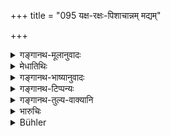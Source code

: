 +++
title = "095 यक्ष-रक्षः-पिशाचान्नम् मद्यम्"

+++

<details><summary>गङ्गानथ-मूलानुवादः</summary>

Intoxicants, meat, wine and distilled liquors are the food of Yakṣas, Rākṣasas and Piśācas; it should not be taken by the Brāhmaṇa who partakes of the offerings to the gods.—(95)
</details>

<details><summary>मेधातिथिः</summary>

**यक्षादयो** निन्द्याः प्राणिनो भक्ष्याभक्ष्यविवेकशून्या मांसम् अभक्षयन् । सुरा चासवश् च **सुरासवम्** । "जातिर् अप्राणिनाम्" (पाण् २.४.६) इत्य् एकवद् भावः । आसवो ऽत्र मद्यविसेष एव, ईषन्मद्याद् भिन्नं गोबलीवर्दवद् इहोपादानम् । **देवानाम् अश्नता** देवदेयानि हवींषि चरुपुरोडाशादीनि दर्शपूर्णमासोदितानि ब्राह्मणस्याशितुं युक्तानि, न पिशाचाद्यन्नं मद्यमांसादीनि ॥ ११.९५ ॥
</details>

<details><summary>गङ्गानथ-भाष्यानुवादः</summary>

‘*Yakṣa*’ and the rest are lower classes of beings, ignorant of the law relating to what should and what should not be eaten; and it is they that eat meat

The compound ‘*Surāsavam*,’ is a copulative one, *i.e*., in accordance with Pāṇini 2.4.6.

‘*Distilled liquor*’ also is a kind of ‘*intoxicant*,’ there being a slight difference between the two. The two are mentioned on the analogy of such expressions as ‘the ox and the bull’

‘*Who partake of the offering to the gods*’—The cake, rice and such substance offered to the gods are called ‘*offerings*’; as mentioned in connection with the *Darśa-pūrṇamāsa* and other sacrifices. It is these that it is right and proper for the Brāhmaṇa to eat, and not wine and meat, which are the food of the lower spirits.—(95)
</details>

<details><summary>गङ्गानथ-टिप्पन्यः</summary>

This verse is quoted in *Mitākṣarā* (3.253), as implying that it is for
the Brāhmaṇa alone that all the three kinds of liquor are equally
forbidden;—in *Aparārka* (p. 1069), to the effect that (*a*) the *Surā*
is to be avoided by all the twice-born, even before initiation, (*b*)
the *Mādhvī* and the *Gauḍī* are to be avoided by the Brāhmaṇa at all
times, but by the Kṣatriya and the Vaiśya only during the period of
studentship.

It is quoted in *Smṛtitattva* (p. 225);—in *Vīramitrodaya* (Āhnika
548);—in *Madanapārijāta* (p. 814), to the effect that the *Mādhvī* and
the *Gauḍī* are forbidden only for the Brāhmaṇa, not for the Kṣatriya
and the Vaiśya; but they are forbidden for all the three higher castes
during the period of studentship;—and in *Smṛtisāroddhāra* (p. 355).
</details>

<details><summary>गङ्गानथ-तुल्य-वाक्यानि</summary>

**(verses 11.94-97)  
**

See Comparative notes for [Verse
11.94].
</details>

<details><summary>भारुचिः</summary>

इति लिङ्गात् सत्य् अपि जात्यर्थविशेषे स्त्रीणाम् अप्रतिषेधः । एवं च सत्य् अनेनाप्रतिषेधदर्शनेन क्वचिद् ब्राह्मण्यः पिबन्ति । यथा च स्त्रीपुंसयोः सत्य् अप्य् एकजातित्वे प्रायश्चित्तभेदः, एवम् अयम् अपि प्रतिषेधविशेषो विज्ञेयः । यथा "अश्विनं भक्षयन्ति" इति च सुराग्रहे सौत्रामण्यां कर्माङ्गत्वाद् अदोषः, मांसवत्, एवं वाजपेये त्व् इति । अयम् अपरो ऽर्थवादस् सुराप्रतिषेधविधेः ॥ ११.९४ ॥
</details>

<details><summary>Bühler</summary>

096	Sura, (all other) intoxicating drinks and decoctions and flesh are the food of the Yakshas, Rakshasas, and Pisakas; a Brahmana who eats (the remnants of) the offerings consecrated to the gods, must not partake of such (substances).
</details>

